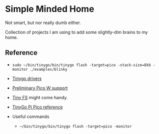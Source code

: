 # Simple Minded Home

Not smart, but nor really dumb either.

Collection of projects I am using to add some slightly-dim brains to my home.

## Reference

* `sudo ~/bin/tinygo/bin/tinygo flash -target=pico -stack-size=8kb -monitor ./examples/blinky`

* [Tinygo drivers](https://github.com/tinygo-org/drivers/tree/release)
* [Preliminary Pico W support](https://github.com/soypat/cyw43439)
* [Tiny FS](https://github.com/tinygo-org/tinyfs) might come handy.
* [TinyGo Pi Pico reference](https://tinygo.org/docs/reference/microcontrollers/pico/)
* Useful commands
    * `~/bin/tinygo/bin/tinygo flash -target=pico -monitor`
